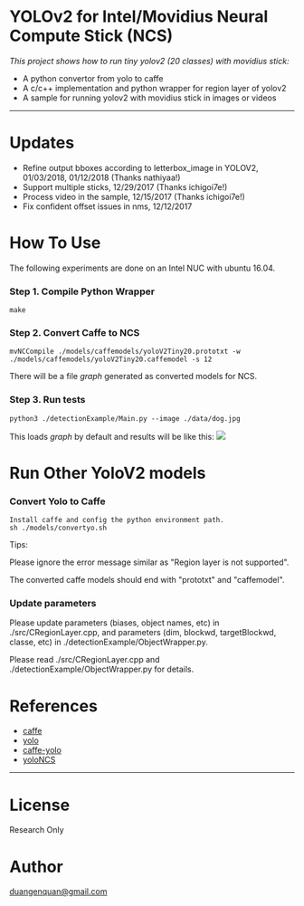# YOLOv2 for Intel/Movidius Neural Compute Stick (NCS)

*This project shows how to run tiny yolov2 (20 classes) with movidius stick:*
+ A python convertor from yolo to caffe
+ A c/c++ implementation and python wrapper for region layer of yolov2
+ A sample for running yolov2 with movidius stick in images or videos

---

# Updates
+ Refine output bboxes according to letterbox_image in YOLOV2, 01/03/2018, 01/12/2018 (Thanks nathiyaa!)
+ Support multiple sticks, 12/29/2017 (Thanks ichigoi7e!)
+ Process video in the sample, 12/15/2017 (Thanks ichigoi7e!)
+ Fix confident offset issues in nms, 12/12/2017

# How To Use
The following experiments are done on an Intel NUC with ubuntu 16.04.
	
### Step 1. Compile Python Wrapper
```make```

### Step 2. Convert Caffe to NCS
```
mvNCCompile ./models/caffemodels/yoloV2Tiny20.prototxt -w ./models/caffemodels/yoloV2Tiny20.caffemodel -s 12
```
There will be a file *graph* generated as converted models for NCS.

### Step 3. Run tests
```	
python3 ./detectionExample/Main.py --image ./data/dog.jpg
```
This loads *graph* by default and results will be like this: 
![](/data/yolo_dog.jpg)

# Run Other YoloV2 models
### Convert Yolo to Caffe 
```
Install caffe and config the python environment path.
sh ./models/convertyo.sh
```
Tips:

Please ignore the error message similar as "Region layer is not supported".

The converted caffe models should end with "prototxt" and "caffemodel".

### Update parameters

Please update parameters (biases, object names, etc) in ./src/CRegionLayer.cpp, and parameters (dim, blockwd, targetBlockwd, classe, etc) in ./detectionExample/ObjectWrapper.py.

Please read ./src/CRegionLayer.cpp and ./detectionExample/ObjectWrapper.py for details.

# References
+ [caffe](https://github.com/BVLC/caffe)
+ [yolo](https://github.com/pjreddie/darknet)
+ [caffe-yolo](https://github.com/xingwangsfu/caffe-yolo)
+ [yoloNCS](https://github.com/gudovskiy/yoloNCS)

---

# License
Research Only

# Author
duangenquan@gmail.com
